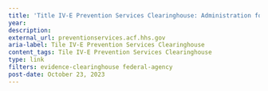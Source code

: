 ```yaml
---
title: 'Title IV-E Prevention Services Clearinghouse: Administration for Children and Families, U.S. Department of Health and Human Services'
year: 
description: 
external_url: preventionservices.acf.hhs.gov
aria-label: Tile IV-E Prevention Services Clearinghouse
content_tags: Tile IV-E Prevention Services Clearinghouse
type: link
filters: evidence-clearinghouse federal-agency
post-date: October 23, 2023
---
```

